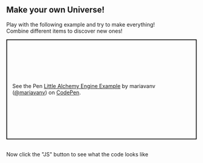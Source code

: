 <h2> Make your own Universe! </h2>
Play with the following example and try to make everything! <br>
Combine different items to discover new ones! <br>

<p class="codepen" data-height="265" data-theme-id="light" data-default-tab="result" data-user="mariavanv" data-slug-hash="pogyyQa" style="height: 265px; box-sizing: border-box; display: flex; align-items: center; justify-content: center; border: 2px solid; margin: 1em 0; padding: 1em;" data-pen-title="Little Alchemy Engine Example">
  <span>See the Pen <a href="https://codepen.io/mariavanv/pen/pogyyQa">
  Little Alchemy Engine Example</a> by mariavanv (<a href="https://codepen.io/mariavanv">@mariavanv</a>)
  on <a href="https://codepen.io">CodePen</a>.</span>
</p>
<script async src="https://static.codepen.io/assets/embed/ei.js"></script>
<br>
Now click the "JS" button to see what the code looks like
